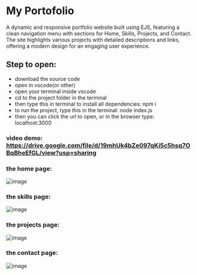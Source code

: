 # My Portofolio
 A dynamic and responsive portfolio website built using EJS, featuring a clean navigation menu with sections for Home, Skills, Projects, and Contact. The site highlights various projects with detailed descriptions and links, offering a modern design for an engaging user experience.

## Step to open:
- download the source code
- open in vscode(or other)
- open your terminal inside vscode
- cd to the project folder in the terminal
- then type this in terminal to install all dependencies: npm i
- to run the project, type this in the terminal: node index.js
- then you can click the url to open, or in the browser type: localhost:3000

### video demo: https://drive.google.com/file/d/19mhUk4bZe097qKi5c5hsq7OBqBheEfGL/view?usp=sharing

### the home page:
![image](https://github.com/user-attachments/assets/b2ee07a7-6230-4b86-86e8-56e217006eaf)

### the skills page:
![image](https://github.com/user-attachments/assets/a9a19daa-3a37-44ce-b8a4-d36245ea5a47)

### the projects page:
![image](https://github.com/user-attachments/assets/d3f21ee7-3a29-4bcf-9cd6-2ce4ecca57e3)

### the contact page:
![image](https://github.com/user-attachments/assets/1a2e8eef-5059-41fe-b4eb-73400c330e98)




